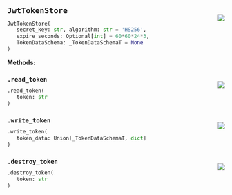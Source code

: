 #



## `JwtTokenStore`
<p align="right" style="margin-top:-20px;margin-bottom:-15px;"><a href="https://github.com/swelcker/U2D_MSA_SDK/tree/0.0.7/u2d_msa_sdk/auth/auth/backends/jwt.py/#L9"><img src="https://img.shields.io/badge/-source-cccccc?style=flat&logo=github"></a></p>

```python
JwtTokenStore(
   secret_key: str, algorithm: str = 'HS256',
   expire_seconds: Optional[int] = 60*60*24*3,
   TokenDataSchema: _TokenDataSchemaT = None
)
```




**Methods:**



### `.read_token`
<p align="right" style="margin-top:-20px;margin-bottom:-15px;"><a href="https://github.com/swelcker/U2D_MSA_SDK/tree/0.0.7/u2d_msa_sdk/auth/auth/backends/jwt.py/#L22"><img src="https://img.shields.io/badge/-source-cccccc?style=flat&logo=github"></a></p>

```python
.read_token(
   token: str
)
```



### `.write_token`
<p align="right" style="margin-top:-20px;margin-bottom:-15px;"><a href="https://github.com/swelcker/U2D_MSA_SDK/tree/0.0.7/u2d_msa_sdk/auth/auth/backends/jwt.py/#L29"><img src="https://img.shields.io/badge/-source-cccccc?style=flat&logo=github"></a></p>

```python
.write_token(
   token_data: Union[_TokenDataSchemaT, dict]
)
```



### `.destroy_token`
<p align="right" style="margin-top:-20px;margin-bottom:-15px;"><a href="https://github.com/swelcker/U2D_MSA_SDK/tree/0.0.7/u2d_msa_sdk/auth/auth/backends/jwt.py/#L36"><img src="https://img.shields.io/badge/-source-cccccc?style=flat&logo=github"></a></p>

```python
.destroy_token(
   token: str
)
```

